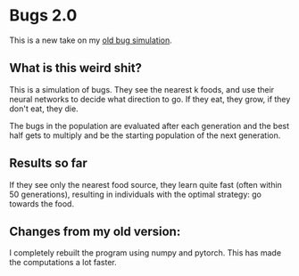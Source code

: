 # Bugs 2.0
This is a new take on my [old bug simulation](https://github.com/tbergkvist/bugs).

## What is this weird shit?
This is a simulation of bugs. They see the nearest k foods, and use their neural networks to decide what direction to go. If they eat, they grow, if they don't eat, they die.

The bugs in the population are evaluated after each generation and the best half gets to multiply and be the starting population of the next generation.

## Results so far
If they see only the nearest food source, they learn quite fast (often within 50 generations), resulting in individuals with the optimal strategy: go towards the food.

## Changes from my old version:
I completely rebuilt the program using numpy and pytorch. This has made the computations a lot faster.